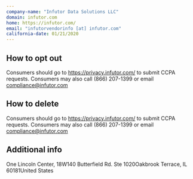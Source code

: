 ```yaml
---
company-name: "Infutor Data Solutions LLC"
domain: infutor.com
home: https://infutor.com/
email: "infutorvendorinfo [at] infutor.com"
california-date: 01/21/2020
---
```

## How to opt out


Consumers should go to https://privacy.infutor.com/ to submit CCPA requests. Consumers may also call (866) 207-1399 or email compliance@infutor.com

## How to delete


Consumers should go to https://privacy.infutor.com/ to submit CCPA requests. Consumers may also call (866) 207-1399 or email compliance@infutor.com

## Additional info




One Lincoln Center, 18W140 Butterfield Rd. Ste 1020Oakbrook Terrace, IL 60181United States













